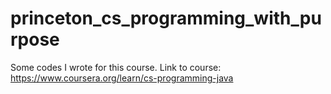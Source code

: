 # princeton_cs_programming_with_purpose
Some codes I wrote for this course.
Link to course: https://www.coursera.org/learn/cs-programming-java
